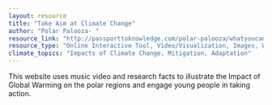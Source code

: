 ```yaml
---
layout: resource
title: "Take Aim at Climate Change"
author: "Polar Palooza- "
resource_link: "http://passporttoknowledge.com/polar-palooza/whatyoucando/taacc/"
resource_type: "Online Interactive Tool, Video/Visualization, Images, Website"
climate_topics: "Impacts of Climate Change, Mitigation, Adaptation"
---
```


This website uses music video and research facts to illustrate the Impact of Global Warming on the polar regions and engage young people in taking action.

